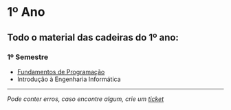# 1º Ano
## Todo o material das cadeiras do 1º ano:
### 1º Semestre
* [Fundamentos de Programação](https://github.com/TiagoRG/uaveiro-leci/tree/master/1ano/fp)
* Introdução à Engenharia Informática
---
*Pode conter erros, caso encontre algum, crie um* [*ticket*](https://github.com/TiagoRG/uaveiro-leci/issues/new)